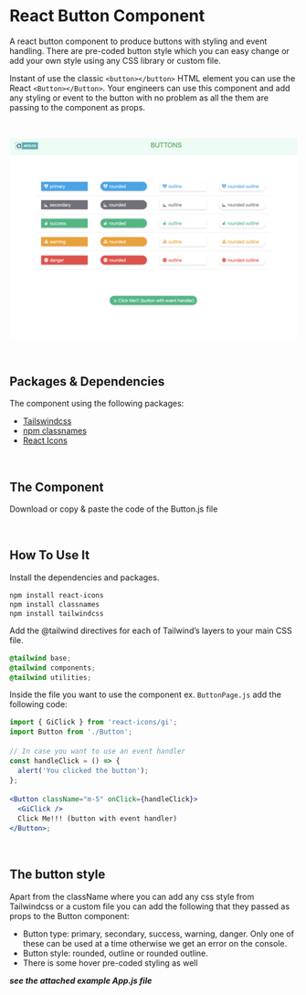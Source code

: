 # React Button Component

A react button component to produce buttons with styling and event handling. There are pre-coded button style which you can easy change or add your own style using any CSS library or custom file.

Instant of use the classic `<button></button>` HTML element you can use the React `<Button></Button>`. Your engineers can use this component and add any styling or event to the button with no problem as all the them are passing to the component as props.

<br>

![image](buttons.png)

<br>

## Packages & Dependencies

The component using the following packages:

- [Tailswindcss](https://tailwindcss.com/docs/installation)
- [npm classnames](https://www.npmjs.com/package/classnames)
- [React Icons](https://react-icons.github.io/react-icons/)

<br>

## The Component

Download or copy & paste the code of the Button.js file

<br>

## How To Use It

Install the dependencies and packages.

```console
npm install react-icons
npm install classnames
npm install tailwindcss
```

Add the @tailwind directives for each of Tailwind’s layers to your main CSS file.

```css
@tailwind base;
@tailwind components;
@tailwind utilities;
```

Inside the file you want to use the component ex. `ButtonPage.js` add the following code:

```jsx
import { GiClick } from 'react-icons/gi';
import Button from './Button';

// In case you want to use an event handler
const handleClick = () => {
  alert('You clicked the button');
};

<Button className="m-5" onClick={handleClick}>
  <GiClick />
  Click Me!!! (button with event handler)
</Button>;
```

<br>

## The button style

Apart from the className where you can add any css style from Tailwindcss or a custom file you can add the following that they passed as props to the Button component:

- Button type: primary, secondary, success, warning, danger. Only one of these can be used at a time otherwise we get an error on the console.
- Button style: rounded, outline or rounded outline.
- There is some hover pre-coded styling as well

**_see the attached example App.js file_**
